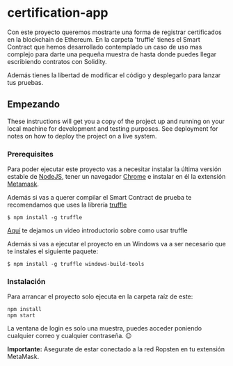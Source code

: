 # certification-app

Con este proyecto queremos mostrarte una forma de registrar certificados en la blockchain de Ethereum. En la carpeta 'truffle' tienes el Smart Contract que hemos desarrollado contemplado un caso de uso mas complejo para darte una pequeña muestra de hasta donde puedes llegar escribiendo contratos con Solidity.

Además tienes la libertad de modificar el código y desplegarlo para lanzar tus pruebas.

## Empezando

These instructions will get you a copy of the project up and running on your local machine for development and testing purposes. See deployment for notes on how to deploy the project on a live system.

### Prerequisites

Para poder ejecutar este proyecto vas a necesitar instalar la última versión estable de [NodeJS](https://nodejs.org/), tener un navegador [Chrome](https://www.google.com/chrome/browser/desktop/index.html) e instalar en él la extensión [Metamask](https://chrome.google.com/webstore/detail/metamask/nkbihfbeogaeaoehlefnkodbefgpgknn).

Además si vas a querer compilar el Smart Contract de prueba te recomendamos que uses la librería [truffle](https://github.com/trufflesuite/truffle) 

```
$ npm install -g truffle
```

[Aquí](https://www.youtube.com/watch?v=Wc8pV3C8DGs) te dejamos un video introductorio sobre como usar truffle

Además si vas a ejecutar el proyecto en un Windows va a ser necesario que te instales el siguiente paquete:
```
$ npm install -g truffle windows-build-tools
```


### Instalación

Para arrancar el proyecto solo ejecuta en la carpeta raíz de este:

```
npm install
npm start
```

La ventana de login es solo una muestra, puedes acceder poniendo cualquier correo y cualquier contraseña. :wink:

**Importante:** Asegurate de estar conectado a la red Ropsten en tu extensión MetaMask.